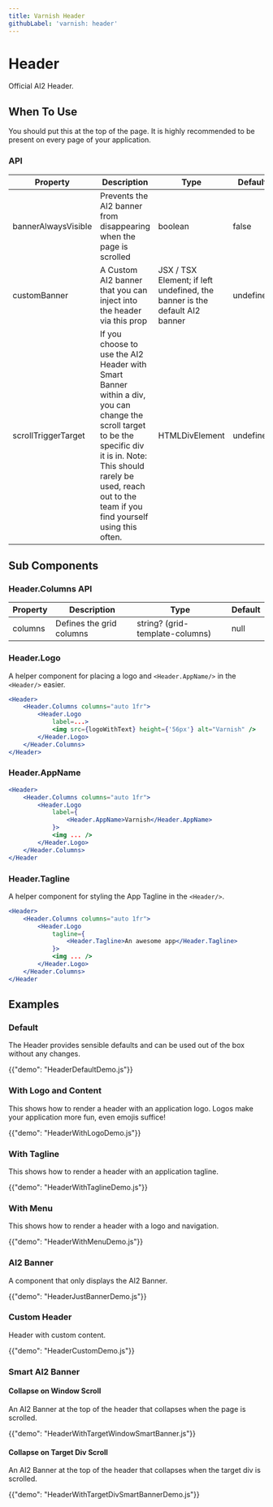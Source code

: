 ```yaml
---
title: Varnish Header
githubLabel: 'varnish: header'
---
```


# Header

<p class="description">Official AI2 Header.</p>


## When To Use

You should put this at the top of the page. It is highly recommended to be present on every page of
your application.

### API

| Property      | Description                                                         | Type    | Default |
| ------------- | ------------------------------------------------------------------- | ------- | ------- |
| bannerAlwaysVisible | Prevents the AI2 banner from disappearing when the page is scrolled | boolean | false   |
| customBanner | A Custom AI2 banner that you can inject into the header via this prop | JSX / TSX Element; if left undefined, the banner is the default AI2 banner | undefined |
| scrollTriggerTarget | If you choose to use the AI2 Header with Smart Banner within a div, you can change the scroll target to be the specific div it is in. Note: This should rarely be used, reach out to the team if you find yourself using this often. | HTMLDivElement | undefined |

## Sub Components

### Header.Columns API

| Property | Description              | Type                            | Default |
| -------- | ------------------------ | ------------------------------- | ------- |
| columns  | Defines the grid columns | string? (grid-template-columns) | null    |

### Header.Logo

A helper component for placing a logo and `<Header.AppName/>` in the `<Header/>` easier.

```jsx dark
<Header>
    <Header.Columns columns="auto 1fr">
        <Header.Logo
            label=...>
            <img src={logoWithText} height={'56px'} alt="Varnish" />
        </Header.Logo>
    </Header.Columns>
</Header>
```

### Header.AppName

```jsx dark
<Header>
    <Header.Columns columns="auto 1fr">
        <Header.Logo
            label={
                <Header.AppName>Varnish</Header.AppName>
            }>
            <img ... />
        </Header.Logo>
    </Header.Columns>
</Header
```

### Header.Tagline

A helper component for styling the App Tagline in the `<Header/>`.

```jsx dark
<Header>
    <Header.Columns columns="auto 1fr">
        <Header.Logo
            tagline={
                <Header.Tagline>An awesome app</Header.Tagline>
            }>
            <img ... />
        </Header.Logo>
    </Header.Columns>
</Header
```

## Examples

### Default

The Header provides sensible defaults and can be used out of the box without any changes.

{{"demo": "HeaderDefaultDemo.js"}}

### With Logo and Content

This shows how to render a header with an application logo. Logos make your application more fun, even emojis suffice!

{{"demo": "HeaderWithLogoDemo.js"}}

### With Tagline

This shows how to render a header with an application tagline.

{{"demo": "HeaderWithTaglineDemo.js"}}

### With Menu

This shows how to render a header with a logo and navigation.

{{"demo": "HeaderWithMenuDemo.js"}}

### AI2 Banner

A component that only displays the AI2 Banner.

{{"demo": "HeaderJustBannerDemo.js"}}

### Custom Header

Header with custom content.

{{"demo": "HeaderCustomDemo.js"}}

### Smart AI2 Banner 

#### Collapse on Window Scroll

An AI2 Banner at the top of the header that collapses when the page is scrolled. 

{{"demo": "HeaderWithTargetWindowSmartBanner.js"}}

#### Collapse on Target Div Scroll

An AI2 Banner at the top of the header that collapses when the target div is scrolled.

{{"demo": "HeaderWithTargetDivSmartBannerDemo.js"}}

